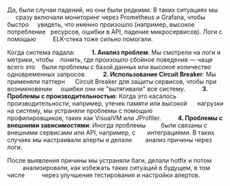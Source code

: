 Да, были случаи падений, но они были редкими. В таких ситуациях мы      сразу включали мониторинг через Prometheus и Grafana, чтобы быстро     увидеть, что именно произошло (например, высокое потребление   ресурсов, ошибки в API, падение микросервисов). Логи с помощью          ELK-стека тоже сильно помогали.

Когда система падала:
         **1. Анализ проблем**: Мы смотрели на логи и метрики, чтобы    понять, где произошло сбойное поведение — чаще всего это    были проблемы с базой данных или высокое количество       одновременных запросов.
         **2. Использование Circuit Breaker**: Мы применяли паттерн      Circuit Breaker для защиты сервисов, чтобы при возникновении     ошибки они не "вытягивали" все систему.
         **3. Проблемы с производительностью**: Когда это касалось          производительности, например, утечек памяти или высокой      нагрузки на систему, мы устраняли проблемы с помощью          профилировщиков, таких как VisualVM или JProfiler.
         **4. Проблемы с внешними зависимостями**: Иногда проблемы         были связаны с внешними сервисами или API, например, с       интеграциями. В таких случаях мы настраивали алерты и делали        анализ причины через логи.

После выявления причины мы устраняли баги, делали hotfix и потом          анализировали, как избежать таких ситуаций в будущем, в том числе          через улучшение тестирования и настройки алертов.